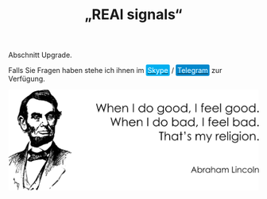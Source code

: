 ﻿---
layout: post-ea

group: Kopieren
title: „REAl signals“
meta: REAl signals.

logo: real_signals.svg
og: img/og-real-signals.jpg

order: 1

category: ea

lang: de
ref: real_signals
---

Abschnitt Upgrade.

Falls Sie Fragen haben stehe ich ihnen im <a href="skype:chutkoy89?call" target="_blank"><span style="background-color:#00aff0; color:white; padding:3px; border-radius: 3px">Skype</span></a> / <a href="https://t.me/chutkoy" target="_blank"><span style="background-color:#0088cc; color:white; padding:3px; border-radius: 3px">Telegram</span></a> zur Verfügung.

<a data-fancybox="gallery" href="/img/programming/Lincoln.png"><img src="/img/programming/Lincoln.png" alt=""></a>

